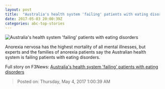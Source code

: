 ```yaml
---
layout: post
title:  "Australia's health system 'failing' patients with eating disorders"
date: 2017-05-03 20:00:39Z
categories: abc-top-stories
---
```


![Australia's health system 'failing' patients with eating disorders](http://www.abc.net.au/news/image/8482492-1x1-700x700.jpg)

Anorexia nervosa has the highest mortality of all mental illnesses, but experts and the families of anorexia patients say the Australian health system is failing patients with eating disorders.


Full story on F3News: [Australia's health system 'failing' patients with eating disorders](http://www.f3nws.com/n/BMaAb)

> Posted on: Thursday, May 4, 2017 1:00:39 AM
